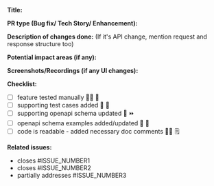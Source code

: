 **Title:**

**PR type (Bug fix/ Tech Story/ Enhancement):**

**Description of changes done:** (If it's API change, mention request and response structure too)

**Potential impact areas (if any):**

**Screenshots/Recordings (if any UI changes):**

**Checklist:**
- [ ] feature tested manually 👨‍🔬 🧪
- [ ] supporting test cases added 🚀 💼
- [ ] supporting openapi schema updated 📘 ⏩
- [ ] openapi schema examples added/updated 🔄 🧐
- [ ] code is readable - added necessary doc comments 👨‍🏭 🗒️

**Related issues:**

- closes #ISSUE_NUMBER1
- closes #ISSUE_NUMBER2
- partially addresses #ISSUE_NUMBER3

